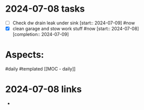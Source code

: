 
# 2024-07-08 tasks

- [ ] Check dw drain leak under sink [start:: 2024-07-09] #now 
- [x] clean garage and stow work stuff #now  [start:: 2024-07-08]  [completion:: 2024-07-09]

# Aspects:
#daily #templated
[[MOC - daily]]

# 2024-07-08 links
- 


